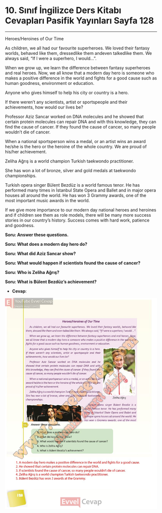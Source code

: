 # 10. Sınıf İngilizce Ders Kitabı Cevapları Pasifik Yayınları Sayfa 128

---

Heroes/Heroines of Our Time

 As children, we all had our favourite superheroes. We loved their fantasy worlds, behaved like them, dressedlike them andeven talkedlike them. We always said, “If I were a superhero, I would…”.

 When we grow up, we learn the difference between fantasy superheroes and real heroes. Now, we all know that a modern day hero is someone who makes a positive difference in the world and fights for a good cause such as human goodness, environment or education.

 Anyone who gives himself to help his city or country is a hero.

 If there weren’t any scientists, artist or sportspeople and their achievements, how would our lives be?

 Professor Aziz Sancar worked on DNA molecules and he showed that certain protein molecules can repair DNA and with this knowledge, they can find the cause of cancer. If they found the cause of cancer, so many people wouldn’t die of cancer.

 When a national sportsperson wins a medal, or an artist wins an award he/she is the hero or the heroine of the whole country. We are proud of his/her achievement.

 Zeliha Ağrış is a world champion Turkish taekwondo practitioner.

 She has won a lot of bronze, silver and gold medals at taekwondo championships.

 Turkish opera singer Bülent Bezdüz is a world famous tenor. He has performed many times in İstanbul State Opera and Ballet and in major opera houses all around the world. He has won 3 Grammy awards, one of the most important music awards in the world.

 If we give more importance to our modern day national heroes and heroines and if children see them as role models, there will be many more success stories in our country’s history. Success comes with hard work, patience and goodness.

**Soru: Answer these questions.**

**Soru: What does a modern day hero do?**

**Soru: What did Aziz Sancar show?**

**Soru: What would happen if scientists found the cause of cancer?**

**Soru: Who is Zeliha Ağrış?**

**Soru: What is Bülent Bezdüz’s achievement?**

-   **Cevap**:

![Image 1](./image_1.jpg)